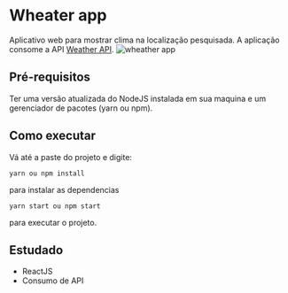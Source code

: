 # Wheater app
Aplicativo web para mostrar clima na localização pesquisada. A aplicação consome a API [Weather API](https://openweathermap.org/api).
![wheather app](/demo/wheather-app.gif)

## Pré-requisitos
Ter uma versão atualizada do NodeJS instalada em sua maquina e um gerenciador de pacotes (yarn ou npm).

## Como executar
Vá até a paste do projeto e digite:
```
yarn ou npm install
```
para instalar as dependencias
```
yarn start ou npm start
```
para executar o projeto.

## Estudado
* ReactJS
* Consumo de API
